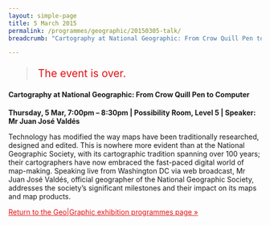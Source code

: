 ```yaml
---
layout: simple-page
title: 5 March 2015
permalink: /programmes/geographic/20150305-talk/
breadcrumb: "Cartography at National Geographic: From Crow Quill Pen to Computer"

---
```


<blockquote style="color: #E21216; font-size: 150%;">The event is over.</blockquote>

#### Cartography at National Geographic: From Crow Quill Pen to Computer

__Thursday, 5 Mar, 7:00pm – 8:30pm &#124; Possibility Room, Level 5 &#124; Speaker: Mr Juan José Valdés__

Technology has modified the way maps have been traditionally researched, designed and edited. This is nowhere more evident than at the National Geographic Society, with its cartographic tradition spanning over 100 years; their cartographers have now embraced the fast-paced digital world of map-making. Speaking live from Washington DC via web broadcast, Mr Juan José Valdés, official geographer of the National Geographic Society, addresses the society’s significant milestones and their impact on its maps and map products.

<a href="/exhibitions/past-exhibitions/geographic/programmes/" style="color:#E21216;">Return to the Geo&#124;Graphic exhibition programmes page &#187;</a>